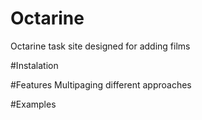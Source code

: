 # Octarine
Octarine task
site designed for adding films

#Instalation

#Features
Multipaging
different approaches

#Examples
